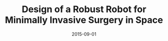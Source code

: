---
layout: default
title: Design of a Robust Robot for Minimally Invasive Surgery in Space
authors: WG Bircher, J Hawks, S Farritor, D Oleynikov
publication: Poster, NASA HRP Investigator's Workshop, Galveston, TX
date: 2015-09-01
award: 
alt_link:
---